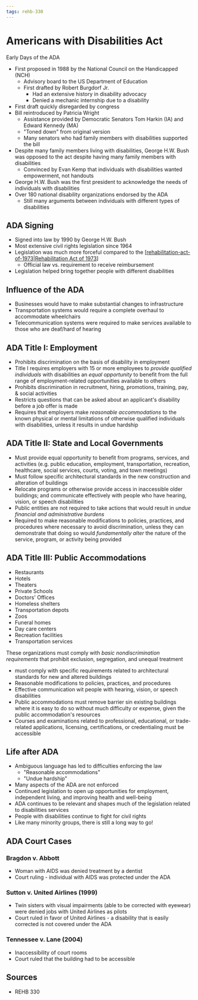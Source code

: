 ```yaml
---
tags: rehb-330
---
```


# Americans with Disabilities Act

Early Days of the ADA

- First proposed in 1988 by the National Council on the Handicapped (NCH)
  - Advisory board to the US Department of Education
  - First drafted by Robert Burgdorf Jr.
    - Had an extensive history in disability advocacy
    - Denied a mechanic internship due to a disability
- First draft quickly disregarded by congress
- Bill reintroduced by Patricia Wright
  - Assistance provided by Democratic Senators Tom Harkin (IA) and Edward Kennedy (MA)
  - "Toned down" from original version
  - Many senators who had family members with disabilities supported the bill
- Despite many family members living with disabilities, George H.W. Bush was opposed to the act despite having many family members with disabilities
  - Convinced by Evan Kemp that individuals with disabilities wanted empowerment, not handouts
- George H.W. Bush was the first president to acknowledge the needs of individuals with disabilities
- Over 180 national disability organizations endorsed by the ADA
  - Still many arguments between individuals with different types of disabilities

## ADA Signing

- Signed into law by 1990 by George H.W. Bush
- Most extensive civil rights legislation since 1964
- Legislation was much more forceful compared to the [[rehabilitation-act-of-1973|Rehabilitation Act of 1973]]
  - Official law vs. requirement to receive reimbursement
- Legislation helped bring together people with different disabilities

## Influence of the ADA

- Businesses would have to make substantial changes to infrastructure
- Transportation systems would require a complete overhaul to accommodate wheelchairs
- Telecommunication systems were required to make services available to those who are deaf/hard of hearing

## ADA Title I: Employment

- Prohibits discrimination on the basis of disability in employment
- Title I requires employers with 15 or more employees to *provide qualified individuals* with disabilities an *equal opportunity* to benefit from the full range of employment-related opportunities available to others
- Prohibits discrimination in recruitment, hiring, promotions, training, pay, & social activities
- Restricts questions that can be asked about an applicant's disability before a job offer is made
- Requires that employers make *reasonable accommodations* to the known physical or mental limitations of otherwise qualified individuals with disabilities, unless it results in undue hardship

## ADA Title II: State and Local Governments

- Must provide equal opportunity to benefit from programs, services, and activities (e.g. public education, employment, transportation, recreation, healthcare, social services, courts, voting, and town meetings)
- Must follow specific architectural standards in the new construction and alteration of buildings
- Relocate programs or otherwise provide access in inaccessible older buildings; and communicate effectively with people who have hearing, vision, or speech disabilities
- Public entities are not required to take actions that would result in *undue financial and administrative burdens*
- Required to make reasonable modifications to policies, practices, and procedures where necessary to avoid discrimination, unless they can demonstrate that doing so would *fundamentally alter* the nature of the service, program, or activity being provided


## ADA Title III: Public Accommodations

- Restaurants
- Hotels
- Theaters
- Private Schools
- Doctors' Offices
- Homeless shelters
- Transportation depots
- Zoos
- Funeral homes
- Day care centers
- Recreation facilities
- Transportation services

These organizations must comply with *basic nondiscrimination requirements* that prohibit exclusion, segregation, and unequal treatment

- must comply with specific requirements related to architectural standards for new and altered buildings
- Reasonable modifications to policies, practices, and procedures
- Effective communication wit people with hearing, vision, or speech disabilities
- Public accommodations must remove barrier sin existing buildings where it is easy to do so without much difficulty or expense, given the public accommodation's resources
- Courses and examinations related to professional, educational, or trade-related applications, licensing, certifications, or credentialing must be accessible

## Life after ADA

- Ambiguous language has led to difficulties enforcing the law
  - "Reasonable accommodations"
  - "Undue hardship"
- Many aspects of the ADA are not enforced
- Continued legislation to open up opportunities for employment, independent living, and improving health and well-being
- ADA continues to be relevant and shapes much of the legislation related to disabilities services
- People with disabilities continue to fight for civil rights
- Like many minority groups, there is still a long way to go!

## ADA Court Cases

### Bragdon v. Abbott

- Woman with AIDS was denied treatment by a dentist
- Court ruling - individual with AIDS was protected under the ADA

### Sutton v. United Airlines (1999)

- Twin sisters with visual impairments (able to be corrected with eyewear) were denied jobs with United Airlines as pilots
- Court ruled in favor of United Airlines - a disability that is easily corrected is not covered under the ADA

### Tennessee v. Lane (2004)
  - Inaccessibility of court rooms
  - Court ruled that the building had to be accessible

## Sources

- REHB 330

[//begin]: # "Autogenerated link references for markdown compatibility"
[rehabilitation-act-of-1973|Rehabilitation Act of 1973]: rehabilitation-act-of-1973 "Rehabilitation Act of 1973"
[//end]: # "Autogenerated link references"